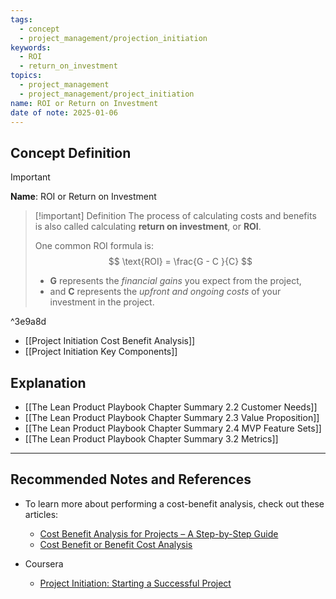```yaml
---
tags:
  - concept
  - project_management/projection_initiation
keywords:
  - ROI
  - return_on_investment
topics:
  - project_management
  - project_management/project_initiation
name: ROI or Return on Investment
date of note: 2025-01-06
---
```


## Concept Definition

>[!important]
>**Name**: ROI or Return on Investment

>[!important] Definition
>The process of calculating costs and benefits is also called calculating **return on investment**, or **ROI**.
>
>One common ROI formula is:
>$$
>\text{ROI} = \frac{G - C }{C}
>$$
>- **G** represents the *financial gains* you expect from the project, 
>- and **C** represents the *upfront and ongoing costs* of your investment in the project.

^3e9a8d


- [[Project Initiation Cost Benefit Analysis]]
- [[Project Initiation Key Components]]


## Explanation





- [[The Lean Product Playbook Chapter Summary 2.2 Customer Needs]]
- [[The Lean Product Playbook Chapter Summary 2.3 Value Proposition]]
- [[The Lean Product Playbook Chapter Summary 2.4 MVP Feature Sets]]
- [[The Lean Product Playbook Chapter Summary 3.2 Metrics]]



-----------
##  Recommended Notes and References



- To learn more about performing a cost-benefit analysis, check out these articles:
	- [Cost Benefit Analysis for Projects – A Step-by-Step Guide](https://www.projectmanager.com/blog/cost-benefit-analysis-for-projects-a-step-by-step-guide)
	- [Cost Benefit or Benefit Cost Analysis](https://pmstudycircle.com/cost-benefit-or-benefit-cost-analysis/#:~:text=Cost%2Dbenefit%20analysis%20is%20a,during%20the%20project%20selection%20analysis)


- Coursera
	- [Project Initiation: Starting a Successful Project](https://www.coursera.org/learn/project-initiation-google/home/welcome)